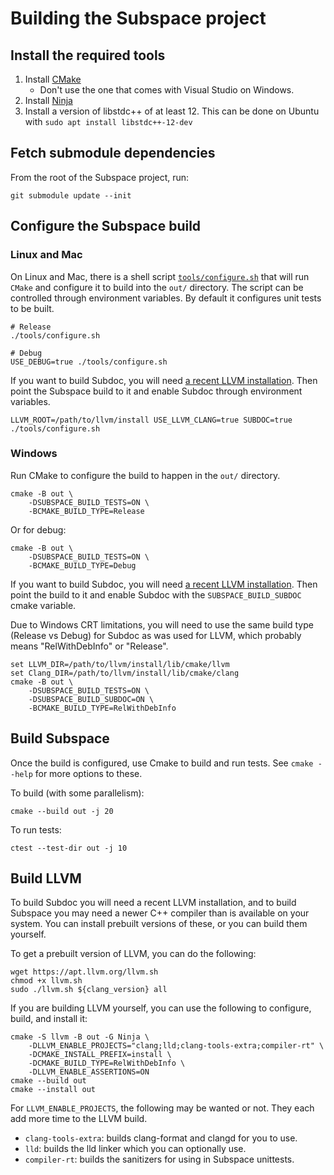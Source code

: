 # Building the Subspace project

## Install the required tools

1. Install [CMake](https://cmake.org/install/)
    * Don't use the one that comes with Visual Studio on Windows.
1. Install [Ninja](https://ninja-build.org/)
1. Install a version of libstdc++ of at least 12. This can be done on Ubuntu with `sudo apt install libstdc++-12-dev`

## Fetch submodule dependencies

From the root of the Subspace project, run:
```
git submodule update --init
```

## Configure the Subspace build

### Linux and Mac

On Linux and Mac, there is a shell script [`tools/configure.sh`](tools/configure.sh) that will run
`CMake` and configure it to build into the `out/` directory. The script can be
controlled through environment variables. By default it configures unit tests to be built.

```
# Release
./tools/configure.sh

# Debug
USE_DEBUG=true ./tools/configure.sh
```

If you want to build Subdoc, you will need [a recent LLVM installation](
#build-llvm). Then point the Subspace build to it and enable Subdoc through
environment variables.

```
LLVM_ROOT=/path/to/llvm/install USE_LLVM_CLANG=true SUBDOC=true ./tools/configure.sh
```

### Windows

Run CMake to configure the build to happen in the `out/` directory.
```
cmake -B out \
    -DSUBSPACE_BUILD_TESTS=ON \
    -BCMAKE_BUILD_TYPE=Release
```
Or for debug:
```
cmake -B out \
    -DSUBSPACE_BUILD_TESTS=ON \
    -BCMAKE_BUILD_TYPE=Debug
```

If you want to build Subdoc, you will need [a recent LLVM installation](
#build-llvm). Then point the build to it and enable Subdoc with the
`SUBSPACE_BUILD_SUBDOC` cmake variable.

Due to Windows CRT limitations, you will need to use the same build type
(Release vs Debug) for Subdoc as was used for LLVM, which probably means
"RelWithDebInfo" or "Release".

```
set LLVM_DIR=/path/to/llvm/install/lib/cmake/llvm
set Clang_DIR=/path/to/llvm/install/lib/cmake/clang
cmake -B out \
    -DSUBSPACE_BUILD_TESTS=ON \
    -DSUBSPACE_BUILD_SUBDOC=ON \
    -BCMAKE_BUILD_TYPE=RelWithDebInfo
```

## Build Subspace

Once the build is configured, use Cmake to build and run tests. See
`cmake --help` for more options to these.

To build (with some parallelism):
```
cmake --build out -j 20
```
To run tests:
```
ctest --test-dir out -j 10
```

## Build LLVM

To build Subdoc you will need a recent LLVM installation, and to build Subspace
you may need a newer C++ compiler than is available on your system. You can
install prebuilt versions of these, or you can build them yourself.

To get a prebuilt version of LLVM, you can do the following:
```
wget https://apt.llvm.org/llvm.sh
chmod +x llvm.sh
sudo ./llvm.sh ${clang_version} all
```

If you are building LLVM yourself, you can use the following to configure,
build, and install it:
```
cmake -S llvm -B out -G Ninja \
    -DLLVM_ENABLE_PROJECTS="clang;lld;clang-tools-extra;compiler-rt" \
    -DCMAKE_INSTALL_PREFIX=install \
    -DCMAKE_BUILD_TYPE=RelWithDebInfo \
    -DLLVM_ENABLE_ASSERTIONS=ON
cmake --build out
cmake --install out
```

For `LLVM_ENABLE_PROJECTS`, the following may be wanted or not. They each add
more time to the LLVM build.
* `clang-tools-extra`: builds clang-format and clangd for you to use.
* `lld`: builds the lld linker which you can optionally use.
* `compiler-rt`: builds the sanitizers for using in Subspace unittests.
